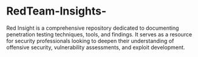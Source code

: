# RedTeam-Insights-
Red Insight is a comprehensive repository dedicated to documenting penetration testing techniques, tools, and findings. It serves as a resource for security professionals looking to deepen their understanding of offensive security, vulnerability assessments, and exploit development.
